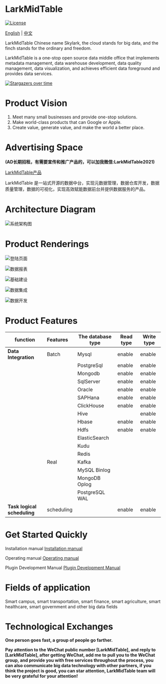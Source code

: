 # LarkMidTable

[![License](https://img.shields.io/badge/license-Apache%202-4EB1BA.svg)](https://www.apache.org/licenses/LICENSE-2.0.html)

 [English](README.md) | [中文](README_CH.md)

LarkMidTable Chinese name Skylark, the cloud stands for big data, and the finch stands for the ordinary and freedom.

LarkMidTable is a one-stop open source data middle office that implements metadata management, data warehouse development, data quality management, data visualization, and achieves efficient data foreground and provides data services.



[![Stargazers over time](https://starchart.cc/wxgzgl/larkMidTable.svg)](#)

# **Product Vision**

1. Meet many small businesses and provide one-stop solutions.
2. Make world-class products that can Google or Apple.
3. Create value, generate value, and make the world a better place.

#  Advertising Space 

**(AD长期招租，有需要宣传和推广产品的，可以加我微信:LarkMidTable2021)**

[LarkMidTable产品](https://github.com/wxgzgl/LarkMidTable)

LarkMidTable 是一站式开源的数据中台，实现元数据管理，数据仓库开发，数据质量管理，数据的可视化，实现高效赋能数据前台并提供数据服务的产品。

# Architecture Diagram

![系统架构图](https://img2020.cnblogs.com/blog/622382/202010/622382-20201019215540747-440767668.jpg ) 



# Product Renderings

![登陆页面](https://img2022.cnblogs.com/blog/622382/202201/622382-20220124162212117-942279447.jpg)

![数据报表](https://img2022.cnblogs.com/blog/622382/202202/622382-20220208153920857-1211695235.jpg)

![基础建设](https://img2022.cnblogs.com/blog/622382/202202/622382-20220213093859410-908575610.png)

![数据集成](https://img2022.cnblogs.com/blog/622382/202202/622382-20220213095256736-980802722.png)

![数据开发](https://img2022.cnblogs.com/blog/622382/202202/622382-20220213093945512-1802846752.png)



# Product Features

| **function**                | **Features**   | **The database type** | **Read type** | **Write type** |
| --------------------------- | :------------- | --------------------- | ------------- | -------------- |
| **Data Integration**        | Batch          | Mysql                 | enable        | enable         |
|                             |                | PostgreSql            | enable        | enable         |
|                             |                | Mongodb               | enable        | enable         |
|                             |                | SqlServer             | enable        | enable         |
|                             |                | Oracle                | enable        | enable         |
|                             |                | SAPHana               | enable        | enable         |
|                             |                | ClickHouse            | enable        | enable         |
|                             |                | Hive                  |               | enable         |
|                             |                | Hbase                 | enable        | enable         |
|                             |                | Hdfs                  | enable        | enable         |
|                             |                | ElasticSearch         |               |                |
|                             |                | Kudu                  |               |                |
|                             |                | Redis                 |               |                |
|                             | Real           | Kafka                 |               |                |
|                             |                | MySQL Binlog          |               |                |
|                             |                | MongoDB Oplog         |               |                |
|                             |                | PostgreSQL WAL        |               |                |
| **Task logical scheduling** | scheduling     |                       | enable        | enable         |



# **Get Started Quickly**

Installation manual      [Installation manual](https://github.com/wxgzgl/flinkx-web/blob/dev/larkmidtable-doc/userGuid.md)

Operating manual  	[Operating manual](https://github.com/wxgzgl/LarkMidTable/tree/dev/larkmidtable-doc/userManual.md)

Plugin Development Manual     [Plugin Development Manual](https://github.com/wxgzgl/LarkMidTable/tree/master/larkmidtable-doc/pluginDev.md)

# Fields of application

Smart campus, smart transportation, smart finance, smart agriculture, smart healthcare, smart government and other big data fields

# Technological Exchanges

**One person goes fast, a group of people go farther.**

**Pay attention to the WeChat public number [LarkMidTable], and reply to [LarkMidTable], after getting WeChat, add me to pull you to the WeChat group, and provide you with free services throughout the process, you can also communicate big data technology with other partners, if you think the project is good, you can star attention, LarkMidTable team will be very grateful for your attention!**
